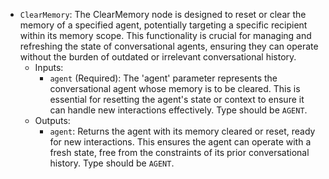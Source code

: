 - `ClearMemory`: The ClearMemory node is designed to reset or clear the memory of a specified agent, potentially targeting a specific recipient within its memory scope. This functionality is crucial for managing and refreshing the state of conversational agents, ensuring they can operate without the burden of outdated or irrelevant conversational history.
    - Inputs:
        - `agent` (Required): The 'agent' parameter represents the conversational agent whose memory is to be cleared. This is essential for resetting the agent's state or context to ensure it can handle new interactions effectively. Type should be `AGENT`.
    - Outputs:
        - `agent`: Returns the agent with its memory cleared or reset, ready for new interactions. This ensures the agent can operate with a fresh state, free from the constraints of its prior conversational history. Type should be `AGENT`.

